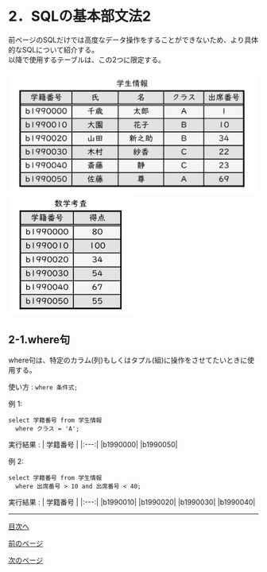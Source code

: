 # 2．SQLの基本部文法2

前ページのSQLだけでは高度なデータ操作をすることができないため、より具体的なSQLについて紹介する。  
以降で使用するテーブルは、この2つに限定する。  

<img width="500" src="https://github.com/122yuuki/SDP_DB/blob/main/Section_2/DB_%E3%83%86%E3%83%BC%E3%83%96%E3%83%AB%E4%BE%8B.png">
<img width="250" src="https://github.com/122yuuki/SDP_DB/blob/main/Section_2/DB_%E3%83%86%E3%83%BC%E3%83%96%E3%83%AB%E4%BE%8B2.png">  

## 2-1.where句

where句は、特定のカラム(列)もしくはタプル(組)に操作をさせてたいときに使用する。

使い方 : ` where 条件式; `

例 1: 
```
select 学籍番号 from 学生情報
  where クラス = 'A';
```
実行結果 : 
| 学籍番号 |
|:---:|
|b1990000|
|b1990050|

例 2:
```
select 学籍番号 from 学生情報
  where 出席番号 > 10 and 出席番号 < 40;
```
実行結果 : 
| 学籍番号 |
|:---:|
|b1990010|
|b1990020|
|b1990030|
|b1990040|

___
[目次へ](https://github.com/122yuuki/SDP_DB/blob/main/README.md)  

[前のページ](https://github.com/122yuuki/SDP_DB/blob/main/Section_2/section_2-2.md)  

[次のページ](https://github.com/122yuuki/SDP_DB/blob/main/Section_2/section_2-4.md)
